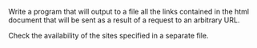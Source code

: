 Write a program that will output to a file all the links contained in the html document that will be sent as a result of a request to an arbitrary URL.

Check the availability of the sites specified in a separate file.
